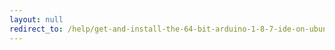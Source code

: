 ```yaml
---
layout: null
redirect_to: /help/get-and-install-the-64-bit-arduino-1-8-7-ide-on-ubuntu-16-04-3/
---
```

